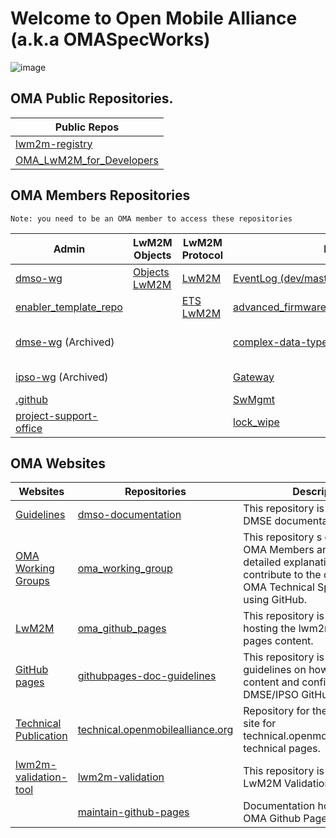 # Welcome to Open Mobile Alliance (a.k.a OMASpecWorks)

![image](https://github.com/OpenMobileAlliance/.github/assets/3258579/3ab86187-c12e-4638-bbc3-e6e92e214222)


## OMA Public Repositories.

<table>
<thead>
    <tr>
        <th>Public Repos</th>
    </tr>
</thead>
<tbody>
    <tr>
        <td><a href="https://github.com/OpenMobileAlliance/lwm2m-registry" target="_blank">lwm2m-registry</a></td>
    </tr>
    <tr>
        <td><a href="https://github.com/OpenMobileAlliance/OMA_LwM2M_for_Developers" target="_blank">OMA_LwM2M_for_Developers</a></td>
    </tr>
</tbody>
</table>

## OMA Members Repositories

`Note: you need to be an OMA member to access these repositories`

<table>
<thead>
    <tr>
        <th>Admin</th>
        <th>LwM2M Objects</th>
        <th>LwM2M Protocol</th>
        <th colspan="2" style="text-align: center">LwM2M Enablers</th>
    </tr>
</thead>
<tbody>
    <tr>
        <td><a href="https://github.com/OpenMobileAlliance/dmso-wg" target="_blank">dmso-wg</a>
        <td><a href="https://github.com/OpenMobileAlliance/objects-lwm2m" target="_blank">Objects LwM2M</a></td>
        <td><a href="https://github.com/OpenMobileAlliance/LwM2M" target="_blank">LwM2M</a></td>
        <td><a href="https://github.com/OpenMobileAlliance/EventLog" target="_blank">EventLog (dev/master)</a></td>
        <td><a href="https://github.com/OpenMobileAlliance/binary_app_data_container" target="_blank">binary_app_data_container</a></td>   
    </tr>
    <tr>
        <td><a href="https://github.com/OpenMobileAlliance/enabler_template_repo" target="_blank">enabler_template_repo</a></td>
        <td><a href="" target="_blank"></a></td>
        <td><a href="https://github.com/OpenMobileAlliance/ETS_LwM2M" target="_blank">ETS LwM2M</a></td>
        <td><a href="https://github.com/OpenMobileAlliance/advanced_firmware_update" target="_blank">advanced_firmware_update</a></td>
        <td><a href="https://github.com/OpenMobileAlliance/lwm2m-time-series" target="_blank">lwm2m-time-series</a></td>    
    </tr>
    <tr>
        <td><a href="https://github.com/OpenMobileAlliance/dmse-wg" target="_blank">dmse-wg</a> (Archived)</td>
        <td><a href="" target="_blank"></a></td>
        <td><a href="" target="_blank"></a></td>
        <td><a href="https://github.com/OpenMobileAlliance/complex-data-types" target="_blank">complex-data-types</a></td>
        <td><a href="https://github.com/OpenMobileAlliance/lwm2m-bootstrapping-cellular-networks" target="_blank">Lwm2m-bootstrapping-cellular-networks (main/tech_specs)</a></td>   
    </tr>
    <tr>
        <td><a href="https://github.com/OpenMobileAlliance/ipso-wg" target="_blank">ipso-wg</a> (Archived)</td>
        <td><a href="" target="_blank"></a></td>
        <td><a href="" target="_blank"></a></td>
        <td><a href="https://github.com/OpenMobileAlliance/Gateway" target="_blank">Gateway</a></td>
        <td><a href="https://github.com/OpenMobileAlliance/lwm2m-queries" target="_blank">lwm2m-queries</a> (main/WID)</td>    
    </tr>
    <tr>
        <td><a href="https://github.com/OpenMobileAlliance/.github" target="_blank">.github</a></td>
        <td><a href="" target="_blank"></a></td>
        <td><a href="" target="_blank"></a></td>
        <td><a href="https://github.com/OpenMobileAlliance/SwMgmt" target="_blank">SwMgmt</a></td>
        <td><a href="https://github.com/OpenMobileAlliance/DevCapMgmt" target="_blank">DevCapMgmt</a></td>    
    </tr>
    <tr>
        <td><a href="https://github.com/OpenMobileAlliance/project-support-office" target="_blank">project-support-office</a></td>
        <td><a href="" target="_blank"></a></td>
        <td><a href="" target="_blank"></a></td>
        <td><a href="https://github.com/OpenMobileAlliance/lock_wipe" target="_blank">lock_wipe</a></td>
        <td><a href="https://github.com/OpenMobileAlliance/enisa_whitepaper" target="_blank">enisa_whitepaper</a></td>    
    </tr>
</tbody>
</table>

## OMA Websites

<table>
<thead>
    <tr>
        <th>Websites</th>
        <th>Repositories</th>
        <th>Description</th>
    </tr>
</thead>
<tbody>
    <tr>
        <td><a href="https://guidelines.openmobilealliance.org/" target="_blank">Guidelines</a></td>
        <td><a href="https://github.com/OpenMobileAlliance/dmse-documentation" target="_blank">dmso-documentation</a></td>
        <td>This repository is dedicated to DMSE documentation.</td>
    </tr>
    <tr>
        <td><a href="https://openmobilealliance.github.io/oma_working_groups/" target="_blank">OMA Working Groups</a></td>
        <td><a href="https://github.com/OpenMobileAlliance/oma_working_groups" target="_blank">oma_working_group</a></td>
        <td>This repository s dedicated to OMA Members and it provides detailed explanations on how to contribute to the development of OMA Technical Specifications using GitHub.</a></td>
    </tr>
    <tr>
        <td><a href="https://lwm2m.openmobilealliance.org/" target="_blank">LwM2M</a></td>
        <td><a href="https://github.com/OpenMobileAlliance/oma_github_pages" target="_blank">oma_github_pages</a></td>
        <td>This repository is dedicated to hosting the lwm2m GitHub pages content.</td>
    </tr>
    <tr>
        <td><a href="https://openmobilealliance.github.io/githubpages-doc-guidelines/" target="_blank">GitHub pages</a></td>
        <td><a href="https://github.com/OpenMobileAlliance/githubpages-doc-guidelines" target="_blank">githubpages-doc-guidelines</a></td>
        <td>This repository is dedicated to guidelines on how to update content and configuration of the DMSE/IPSO GitHub pages.</td>
    </tr>
    <tr>
        <td><a href="http://technical.openmobilealliance.org" target="_blank">Technical Publication</a></td>
        <td><a href="https://github.com/OpenMobileAlliance/technical.openmobilealliance.org" target="_blank">technical.openmobilealliance.org</a></td>
        <td>Repository for the GitHub pages site for technical.openmobilealliance.org technical pages.</td>
    </tr>
    <tr>
        <td><a href="https://openmobilealliance.github.io/lwm2m-validation/" target="_blank">lwm2m-validation-tool</a></td>
        <td><a href="https://github.com/OpenMobileAlliance/lwm2m-validation" target="_blank">lwm2m-validation</a></td>
        <td>This repository is dedicated to LwM2M Validation Tool.</td>
    </tr>
    <tr>
        <td></td>
        <td><a href="https://github.com/OpenMobileAlliance/maintain-github-pages" target="_blank">maintain-github-pages</a></td>
        <td>Documentation how to maintain OMA Github Pages.</td>
    </tr>
</tbody>
</table>
